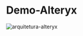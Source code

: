 # Demo-Alteryx

![arquitetura-alteryx](https://github.com/user-attachments/assets/499cb010-19a7-4d68-a77d-e2e2fe94b638)
